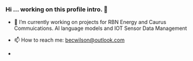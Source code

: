 ### Hi ... working on this profile intro. 👋

- 🔭 I’m currently working on projects for RBN Energy and Caurus Commuications.  AI language models and IOT Sensor Data Management

- 📫 How to reach me: becwilson@outlook.com
-
<!--
**BecWilson/BecWilson** is a ✨ _special_ ✨ repository because its `README.md` (this file) appears on your GitHub profile.

Here are some ideas to get you started:

- 🔭 I’m currently working on ...
- 🌱 I’m currently learning ...
- 👯 I’m looking to collaborate on ...
- 🤔 I’m looking for help with ...
- 💬 Ask me about ...
- 📫 How to reach me: ...
- 😄 Pronouns: ...
- ⚡ Fun fact: ...
-->
